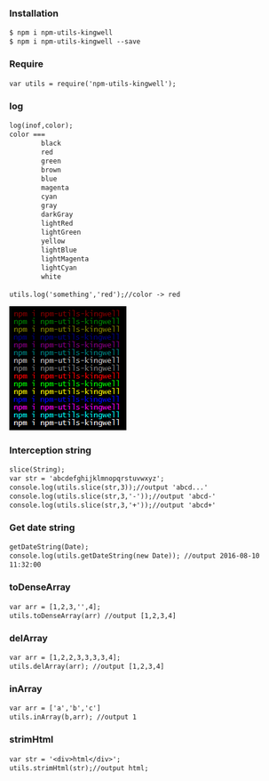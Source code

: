 ### Installation
	$ npm i npm-utils-kingwell
	$ npm i npm-utils-kingwell --save

### Require
	var utils = require('npm-utils-kingwell');

### log
	log(inof,color);
	color === 
			black
			red
			green
			brown
			blue
			magenta
			cyan
			gray
			darkGray
			lightRed
			lightGreen
			yellow
			lightBlue
			lightMagenta
			lightCyan
			white
	
	utils.log('something','red');//color -> red	

![](images/color-demo1.png)

### Interception string
	slice(String);	
	var str = 'abcdefghijklmnopqrstuvwxyz';
	console.log(utils.slice(str,3));//output 'abcd...'
	console.log(utils.slice(str,3,'-'));//output 'abcd-'
	console.log(utils.slice(str,3,'+'));//output 'abcd+'

### Get date string
	getDateString(Date);
	console.log(utils.getDateString(new Date)); //output 2016-08-10 11:32:00
### toDenseArray
	var arr = [1,2,3,'',4];
	utils.toDenseArray(arr) //output [1,2,3,4]
### delArray
	var arr = [1,2,2,3,3,3,3,4];
	utils.delArray(arr); //output [1,2,3,4]
### inArray
	var arr = ['a','b','c']
	utils.inArray(b,arr); //output 1
### strimHtml
	var str = '<div>html</div>';
	utils.strimHtml(str);//output html;
